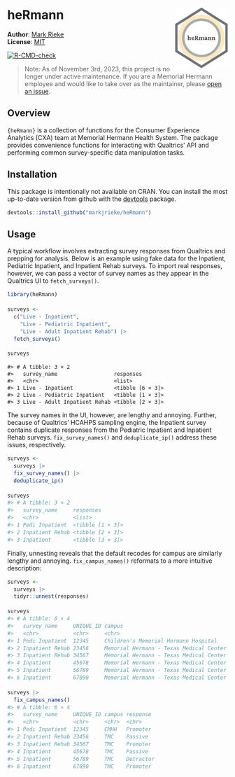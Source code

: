 
<!-- README.md is generated from README.Rmd. Please edit that file -->

# heRmann <img src="man/figures/logo.png" align="right" width="120" />

**Author**: [Mark Rieke](https://www.thedatadiary.net/about/about) <br/>
**License**:
[MIT](https://github.com/markjrieke/heRmann/blob/main/LICENSE)

<!-- badges: start -->

[![R-CMD-check](https://github.com/markjrieke/heRmann/actions/workflows/R-CMD-check.yaml/badge.svg)](https://github.com/markjrieke/heRmann/actions/workflows/R-CMD-check.yaml)
<!-- badges: end -->

> Note: As of November 3rd, 2023, this project is no longer under active
> maintenance. If you are a Memorial Hermann employee and would like to
> take over as the maintainer, please [open an
> issue](https://github.com/markjrieke/heRmann/issues/new).

## Overview

`{heRmann}` is a collection of functions for the Consumer Experience
Analytics (CXA) team at Memorial Hermann Health System. The package
provides convenience functions for interacting with Qualtrics’ API and
performing common survey-specific data manipulation tasks.

## Installation

This package is intentionally not available on CRAN. You can install the
most up-to-date version from github with the
[devtools](https://devtools.r-lib.org/) package.

``` r
devtools::install_github("markjrieke/heRmann")
```

## Usage

A typical workflow involves extracting survey responses from Qualtrics
and prepping for analysis. Below is an example using fake data for the
Inpatient, Pediatric Inpatient, and Inpatient Rehab surveys. To import
real responses, however, we can pass a vector of survey names as they
appear in the Qualtrics UI to `fetch_surveys()`.

``` r
library(heRmann)

surveys <- 
  c("Live - Inpatient",
    "Live - Pediatric Inpatient",
    "Live - Adult Inpatient Rehab") |>
  fetch_surveys()

surveys
```

    #> # A tibble: 3 × 2
    #>   survey_name                  responses       
    #>   <chr>                        <list>          
    #> 1 Live - Inpatient             <tibble [6 × 3]>
    #> 2 Live - Pediatric Inpatient   <tibble [1 × 3]>
    #> 3 Live - Adult Inpatient Rehab <tibble [2 × 3]>

The survey names in the UI, however, are lengthy and annoying. Further,
because of Qualtrics’ HCAHPS sampling engine, the Inpatient survey
contains duplicate responses from the Pediatric Inpatient and Inpatient
Rehab surveys. `fix_survey_names()` and `deduplicate_ip()` address these
issues, respectively.

``` r
surveys <- 
  surveys |>
  fix_survey_names() |>
  deduplicate_ip()

surveys
#> # A tibble: 3 × 2
#>   survey_name     responses       
#>   <chr>           <list>          
#> 1 Pedi Inpatient  <tibble [1 × 3]>
#> 2 Inpatient Rehab <tibble [2 × 3]>
#> 3 Inpatient       <tibble [3 × 3]>
```

Finally, unnesting reveals that the default recodes for campus are
similarly lengthy and annoying. `fix_campus_names()` reformats to a more
intuitive description:

``` r
surveys <- 
  surveys |>
  tidyr::unnest(responses)

surveys
#> # A tibble: 6 × 4
#>   survey_name     UNIQUE_ID campus                                  response 
#>   <chr>           <chr>     <chr>                                   <chr>    
#> 1 Pedi Inpatient  12345     Children's Memorial Hermann Hospital    Promoter 
#> 2 Inpatient Rehab 23456     Memorial Hermann - Texas Medical Center Passive  
#> 3 Inpatient Rehab 34567     Memorial Hermann - Texas Medical Center Promoter 
#> 4 Inpatient       45678     Memorial Hermann - Texas Medical Center Passive  
#> 5 Inpatient       56789     Memorial Hermann - Texas Medical Center Detractor
#> 6 Inpatient       67890     Memorial Hermann - Texas Medical Center Promoter

surveys |>
  fix_campus_names()
#> # A tibble: 6 × 4
#>   survey_name     UNIQUE_ID campus response 
#>   <chr>           <chr>     <chr>  <chr>    
#> 1 Pedi Inpatient  12345     CMHH   Promoter 
#> 2 Inpatient Rehab 23456     TMC    Passive  
#> 3 Inpatient Rehab 34567     TMC    Promoter 
#> 4 Inpatient       45678     TMC    Passive  
#> 5 Inpatient       56789     TMC    Detractor
#> 6 Inpatient       67890     TMC    Promoter
```
